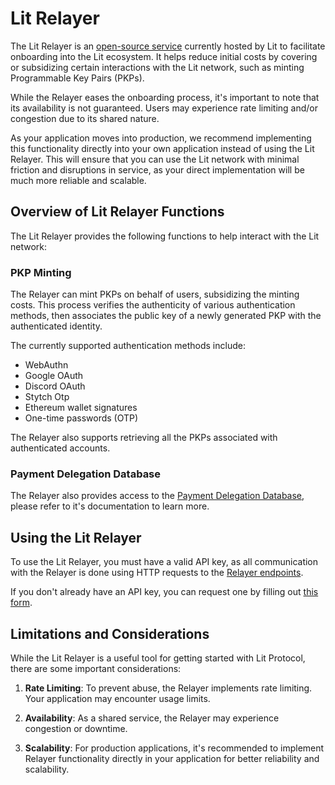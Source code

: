 # Lit Relayer

The Lit Relayer is an [open-source service](https://github.com/LIT-Protocol/relay-server) currently hosted by Lit to facilitate onboarding into the Lit ecosystem. It helps reduce initial costs by covering or subsidizing certain interactions with the Lit network, such as minting Programmable Key Pairs (PKPs).

While the Relayer eases the onboarding process, it's important to note that its availability is not guaranteed. Users may experience rate limiting and/or congestion due to its shared nature.

As your application moves into production, we recommend implementing this functionality directly into your own application instead of using the Lit Relayer. This will ensure that you can use the Lit network with minimal friction and disruptions in service, as your direct implementation will be much more reliable and scalable.

## Overview of Lit Relayer Functions

The Lit Relayer provides the following functions to help interact with the Lit network:

### PKP Minting

The Relayer can mint PKPs on behalf of users, subsidizing the minting costs. This process verifies the authenticity of various authentication methods, then associates the public key of a newly generated PKP with the authenticated identity.

The currently supported authentication methods include:

  - WebAuthn
  - Google OAuth
  - Discord OAuth
  - Stytch Otp
  - Ethereum wallet signatures
  - One-time passwords (OTP)

The Relayer also supports retrieving all the PKPs associated with authenticated accounts.

### Payment Delegation Database

The Relayer also provides access to the [Payment Delegation Database](./payment-delegation-db.md), please refer to it's documentation to learn more.

## Using the Lit Relayer

To use the Lit Relayer, you must have a valid API key, as all communication with the Relayer is done using HTTP requests to the [Relayer endpoints](https://github.com/LIT-Protocol/relay-server?tab=readme-ov-file#available-endpoints).

If you don't already have an API key, you can request one by filling out [this form](https://docs.google.com/forms/d/e/1FAIpQLSeVraHsp1evK_9j-8LpUBiEJWFn4G5VKjOWBmHFjxFRJZJdrg/viewform).

## Limitations and Considerations

While the Lit Relayer is a useful tool for getting started with Lit Protocol, there are some important considerations:

1. **Rate Limiting**: To prevent abuse, the Relayer implements rate limiting. Your application may encounter usage limits.

2. **Availability**: As a shared service, the Relayer may experience congestion or downtime.

3. **Scalability**: For production applications, it's recommended to implement Relayer functionality directly in your application for better reliability and scalability.
